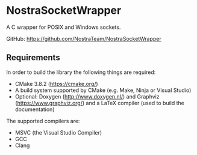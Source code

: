 # NostraSocketWrapper
A C wrapper for POSIX and Windows sockets.

GitHub: https://github.com/NostraTeam/NostraSocketWrapper

## Requirements

In order to build the library the following things are required:
- CMake 3.8.2 (https://cmake.org/)
- A build system supported by CMake (e.g. Make, Ninja or Visual Studio) 
- Optional: Doxygen (http://www.doxygen.nl/) and Graphviz (https://www.graphviz.org/) and a LaTeX compiler 
  (used to build the documentation)

The supported compilers are:
- MSVC (the Visual Studio Compiler)
- GCC
- Clang

